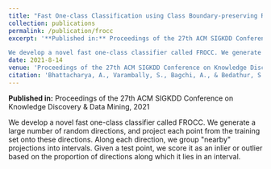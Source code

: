 ```yaml
---
title: "Fast One-class Classification using Class Boundary-preserving Random Projections"
collection: publications
permalink: /publication/frocc
excerpt: '**Published in:** Proceedings of the 27th ACM SIGKDD Conference on Knowledge Discovery & Data Mining, 2021

We develop a novel fast one-class classifier called FROCC. We generate a large number of random directions, and project each point from the training set onto these directions. Along each direction, we group "nearby" projections into intervals. Given a test point, we score it as an inlier or outlier based on the proportion of directions along which it lies in an interval.'
date: 2021-8-14
venue: 'Proceedings of the 27th ACM SIGKDD Conference on Knowledge Discovery & Data Mining'
citation: 'Bhattacharya, A., Varambally, S., Bagchi, A., & Bedathur, S. (2021, August). Fast One-class Classification using Class Boundary-preserving Random Projections. In Proceedings of the 27th ACM SIGKDD Conference on Knowledge Discovery & Data Mining (pp. 66-74).'
---
```

**Published in:** Proceedings of the 27th ACM SIGKDD Conference on Knowledge Discovery & Data Mining, 2021

We develop a novel fast one-class classifier called FROCC. We generate a large number of random directions, and project each point from the training set onto these directions. Along each direction, we group "nearby" projections into intervals. Given a test point, we score it as an inlier or outlier based on the proportion of directions along which it lies in an interval.

<!-- Recommended citation: Bhattacharya, A., Varambally, S., Bagchi, A., & Bedathur, S. (2021, August). Fast One-class Classification using Class Boundary-preserving Random Projections. In Proceedings of the 27th ACM SIGKDD Conference on Knowledge Discovery & Data Mining (pp. 66-74). -->